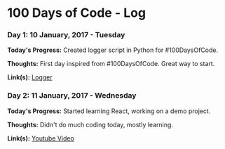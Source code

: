 # 100 Days of Code - Log
### Day 1: 10 January, 2017 - Tuesday
**Today's Progress:** Created logger script in Python for #100DaysOfCode.

**Thoughts:** First day inspired from #100DaysOfCode. Great way to start.

**Link(s):** [Logger](https://github.com/ashnehete/100days-logger)


### Day 2: 11 January, 2017 - Wednesday
**Today's Progress:** Started learning React, working on a demo project.

**Thoughts:** Didn't do much coding today, mostly learning.

**Link(s):** [Youtube Video](https://www.youtube.com/watch?v=ZnRFerIP8aA&t=2s&list=WL&index=3&ab_channel=DevCoffee)


